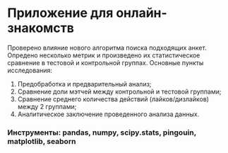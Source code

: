 # Приложение для онлайн-знакомств
Проверено влияние нового алгоритма поиска подходящих анкет. Опредено несколько метрик и произведено их статистическое сравнение в тестовой и контрольной группах. 
Основные пункты исследования:
1. Предобработка и предварительный анализ;
2. Сравнение доли мэтчей между контрольной и тестовой группами;
3. Сравнение среднего количества действий (лайков/дизлайков) между 2 группами;
4. Аналитическое заключение проведенного анализа данных.

### Инструменты: pandas, numpy, scipy.stats, pingouin, matplotlib, seaborn
